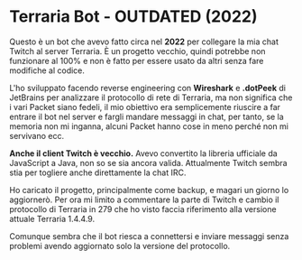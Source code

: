 # Terraria Bot - OUTDATED (2022)

Questo è un bot che avevo fatto circa nel **2022** per collegare la mia chat Twitch al server Terraria. È un progetto vecchio, quindi potrebbe non funzionare al 100% e non è fatto per essere usato da altri senza fare modifiche al codice.

L'ho sviluppato facendo reverse engineering con **Wireshark** e **.dotPeek** di JetBrains per analizzare il protocollo di rete di Terraria, ma non significa che i vari Packet siano fedeli, il mio obiettivo era semplicemente riuscire a far entrare il bot nel server e fargli mandare messaggi in chat, per tanto, se la memoria non mi inganna, alcuni Packet hanno cose in meno perché non mi servivano ecc.

**Anche il client Twitch è vecchio.** Avevo convertito la libreria ufficiale da JavaScript a Java, non so se sia ancora valida. Attualmente Twitch sembra stia per togliere anche direttamente la chat IRC.

Ho caricato il progetto, principalmente come backup, e magari un giorno lo aggiornerò.
Per ora mi limito a commentare la parte di Twitch e cambio il protocollo di Terraria in 279 che ho visto faccia riferimento alla versione attuale Terraria 1.4.4.9. 

Comunque sembra che il bot riesca a connettersi e inviare messaggi senza problemi avendo aggiornato solo la versione del protocollo.
